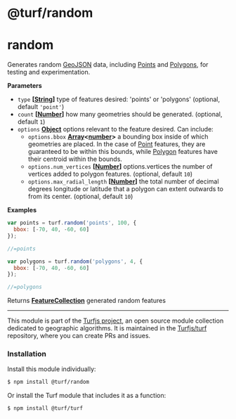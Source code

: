# @turf/random

# random

Generates random [GeoJSON](GeoJSON) data, including [Points](http://geojson.org/geojson-spec.html#point) and [Polygons](http://geojson.org/geojson-spec.html#polygon), for testing
and experimentation.

**Parameters**

-   `type` **\[[String](https://developer.mozilla.org/en-US/docs/Web/JavaScript/Reference/Global_Objects/String)]** type of features desired: 'points' or 'polygons' (optional, default `'point'`)
-   `count` **\[[Number](https://developer.mozilla.org/en-US/docs/Web/JavaScript/Reference/Global_Objects/Number)]** how many geometries should be generated. (optional, default `1`)
-   `options` **[Object](https://developer.mozilla.org/en-US/docs/Web/JavaScript/Reference/Global_Objects/Object)** options relevant to the feature desired. Can include:
    -   `options.bbox` **[Array](https://developer.mozilla.org/en-US/docs/Web/JavaScript/Reference/Global_Objects/Array)&lt;[number](https://developer.mozilla.org/en-US/docs/Web/JavaScript/Reference/Global_Objects/Number)>** a bounding box inside of which geometries
        are placed. In the case of [Point](http://geojson.org/geojson-spec.html#point) features, they are guaranteed to be within this bounds,
        while [Polygon](http://geojson.org/geojson-spec.html#polygon) features have their centroid within the bounds.
    -   `options.num_vertices` **\[[Number](https://developer.mozilla.org/en-US/docs/Web/JavaScript/Reference/Global_Objects/Number)]** options.vertices the number of vertices added
        to polygon features. (optional, default `10`)
    -   `options.max_radial_length` **\[[Number](https://developer.mozilla.org/en-US/docs/Web/JavaScript/Reference/Global_Objects/Number)]** the total number of decimal
        degrees longitude or latitude that a polygon can extent outwards to
        from its center. (optional, default `10`)

**Examples**

```javascript
var points = turf.random('points', 100, {
  bbox: [-70, 40, -60, 60]
});

//=points

var polygons = turf.random('polygons', 4, {
  bbox: [-70, 40, -60, 60]
});

//=polygons
```

Returns **[FeatureCollection](http://geojson.org/geojson-spec.html#featurecollection)** generated random features

---

This module is part of the [Turfjs project](http://turfjs.org/), an open source
module collection dedicated to geographic algorithms. It is maintained in the
[Turfjs/turf](https://github.com/Turfjs/turf) repository, where you can create
PRs and issues.

### Installation

Install this module individually:

```sh
$ npm install @turf/random
```

Or install the Turf module that includes it as a function:

```sh
$ npm install @turf/turf
```
